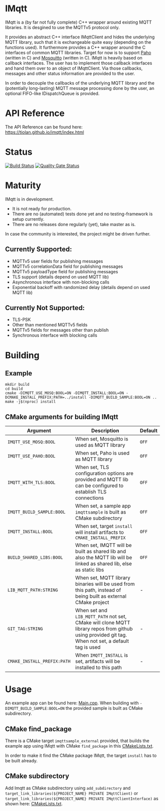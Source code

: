 # IMqtt
IMqtt is a (by far not fully complete) C++ wrapper around existing MQTT libraries. It is desgined to use the MQTTv5 protocol only.

It provides an abstract C++ interface IMqttClient and hides the underlying MQTT library, such that it is exchangeable quite easy (depending on the functions used). It furthermore provides a C++ wrapper around the C interfaces of common MQTT libraries.
Target for now is to support [Paho](https://github.com/eclipse/paho.mqtt.c) (written in C) and [Mosquitto](https://github.com/eclipse/mosquitto) (written in C).
IMqtt is heavily based on callback interfaces. The user has to implement those callback interfaces and hand them over to an object of IMqttClient. Via those callbacks, messages and other status information are provided to the user.

In order to decouple the callbacks of the underlying MQTT library and the (potentially long-lasting) MQTT message processing done by the user, an optional FIFO-like IDispatchQueue is provided.

# API Reference
The API Reference can be found here: https://tiolan.github.io/imqtt/index.html

# Status
[![Build Status](https://www.travis-ci.com/tiolan/imqtt.svg?branch=master)](https://www.travis-ci.com/tiolan/imqtt)
[![Quality Gate Status](https://sonarcloud.io/api/project_badges/measure?project=tiolan_imqtt&metric=alert_status)](https://sonarcloud.io/dashboard?id=tiolan_imqtt)

# Maturity
IMqtt is in development.
- It is not ready for production.
- There are no (automated) tests done yet and no testing-framework is setup currently.
- There are no releases done regularly (yet), take master as is.

In case the community is interested, the project might be driven further.

## Currently Supported:
- MQTTv5 user fields for publishing messages
- MQTTv5 correlationData field for publishing messages
- MQTTv5 payloadType field for publishing messages
- TLS support (details depend on used MQTT lib)
- Asynchronous interface with non-blocking calls
- Exponential backoff with randomized delay (details depend on used MQTT lib)
## Currently Not Supported:
- TLS-PSK
- Other than mentioned MQTTv5 fields
- MQTTv5 fields for messages other than publish
- Synchronous interface with blocking calls

# Building
## Example
~~~
mkdir build
cd build
cmake -DIMQTT_USE_MOSQ:BOOL=ON -DIMQTT_INSTALL:BOOL=ON -DCMAKE_INSTALL_PREFIX:PATH=../install -DIMQTT_BUILD_SAMPLE:BOOL=ON ..
make -j$(nproc) install
~~~
## CMake arguments for building IMqtt
| Argument                    | Description                                                                                                                                       | Default |
| --------------------------- | ------------------------------------------------------------------------------------------------------------------------------------------------- | ------- |
| `IMQTT_USE_MOSQ:BOOL`       | When set, Mosquitto is used as MQTT library                                                                                                       | `OFF`   |
| `IMQTT_USE_PAHO:BOOL`       | When set, Paho is used as MQTT library                                                                                                            | `OFF`   |
| `IMQTT_WITH_TLS:BOOL`       | When set, TLS configuration options are provided and MQTT lib can be configured to establish TLS connections                                      | `OFF`   |
| `IMQTT_BUILD_SAMPLE:BOOL`   | When set, a sample app `imqttsample` is built as CMake subdirectory                                                                               | `OFF`   |
| `IMQTT_INSTALL:BOOL`        | When set, target `install` will install artifacts to `CMAKE_INSTALL_PREFIX`                                                                       | `OFF`   |
| `BUILD_SHARED_LIBS:BOOL`    | When set, IMQTT will be built as shared lib and also the MQTT lib will be linked as shared lib, else as static libs                               | `OFF`   |
| `LIB_MQTT_PATH:STRING`      | When set, MQTT library binaries will be used from this path, instead of being built as external CMake project                                     | -       |
| `GIT_TAG:STRING`            | When set and `LIB_MQTT_PATH` not set, CMake will clone MQTT library repos from github using provided git tag. When not set, a default tag is used | -       |
| `CMAKE_INSTALL_PREFIX:PATH` | When `IMQTT_INSTALL` is set, artifacts will be installed to this path                                                                             | -       |

# Usage
An example app can be found here: [Main.cpp](src/Sample/Main.cpp).
When building with `-DIMQTT_BUILD_SAMPLE:BOOL=ON` the provided sample is built as CMake subdirectory.
## CMake find_package
There is a CMake target `imqttsample_external` provided, that builds the example app using IMqtt with CMake `find_package` in this [CMakeLists.txt](src/Sample/CMakeLists.txt).

In order to make it find the CMake package IMqtt, the target `install` has to be built already.

## CMake subdirectory
Add Imqtt as CMake subdirectory using `add_subdirectory` and `target_link_libraries(${PROJECT_NAME} PRIVATE IMqttClient)` or `target_link_libraries(${PROJECT_NAME} PRIVATE IMqttClientInterface)` as shown here: [CMakeLists.txt](src/Sample/CMakeLists.txt).
